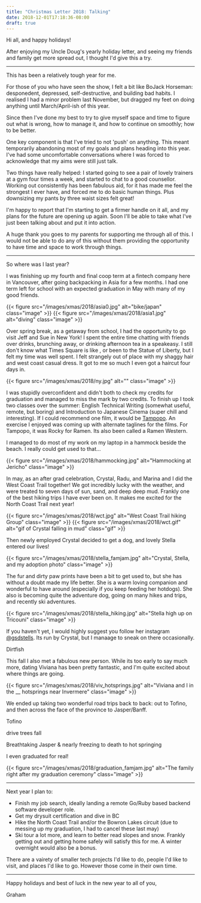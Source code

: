 ```yaml
---
title: "Christmas Letter 2018: Talking"
date: 2018-12-01T17:18:36-08:00
draft: true
---
```


Hi all, and happy holidays!

After enjoying my Uncle Doug's yearly holiday letter, and seeing my friends and family get more spread out, I thought I'd give this a try. 
____

This has been a relatively tough year for me.

For those of you who have seen the show, I felt a bit like BoJack Horseman: desponedent, depressed, self-destructive, and building bad habits. I realised I had a minor problem last November, but dragged my feet on doing anything until March/April-ish of this year.

Since then I've done my best to try to give myself space and time to figure out what is wrong, how to manage it, and how to continue on smoothly; how to be better. 

One key component is that I've tried to not 'push' on anything. This meant temporarily abandoning most of my goals and plans heading into this year. I've had some uncomfortable conversations where I was forced to acknowledge that my aims were still just talk.

Two things have really helped: I started going to see a pair of lovely trainers at a gym four times a week, and started to chat to a good counsellor. Working out consistently has been fabulous aid, for it has made me feel the strongest I ever have, and forced me to do basic human things. Plus downsizing my pants by three waist sizes felt great!

I'm happy to report that I'm starting to get a firmer handle on it all, and my plans for the future are opening up again. Soon I'll be able to take what I've just been talking about and put it into action. 

A huge thank you goes to my parents for supporting me through all of this. I would not be able to do any of this without them providing the opportunity to have time and space to work through things.

___

So where was I last year?

I was finishing up my fourth and final coop term at a fintech company here in Vancouver, after going backpacking in Asia for a few months. I had one term left for school with an expected graduation in May with many of my good friends.

{{< figure src="/images/xmas/2018/asia0.jpg" alt="bike/japan" class="image" >}}
{{< figure src="/images/xmas/2018/asia1.jpg" alt="diving" class="image" >}}

Over spring break, as a getaway from school, I had the opportunity to go visit Jeff and Sue in New York! I spent the entire time chatting with friends over drinks, brunching away, or drinking afternoon tea in a speakeasy. I still don't know what Times Square is like , or been to the Statue of Liberty, but I felt my time was well spent. I felt strangely out of place with my shaggy hair and west coast casual dress. It got to me so much I even got a haircut four days in.

{{< figure src="/images/xmas/2018/ny.jpg" alt="" class="image" >}}

I was stupidly overconfident and didn't both to check my credits for graduation and managed to miss the mark by two credits. To finish up I took two classes over the summer: English Technical Writing (somewhat useful, remote, but boring) and Introduction to Japanese Cinema (super chill and interesting). If I could recommend one film, it would be [Tampopo](https://imdb.com). An exercise I enjoyed was coming up with alternate taglines for the films. For Tampopo, it was Rocky for Ramen. Its also been called a Ramen Western.

I managed to do most of my work on my laptop in a hammock beside the beach. I really could get used to that...

{{< figure src="/images/xmas/2018/hammocking.jpg" alt="Hammocking at Jericho" class="image" >}}

In may, as an after grad celebration, Crystal, Radu, and Marina and I did the West Coast Trail together! We got incredibly lucky with the weather, and were treated to seven days of sun, sand, and deep deep mud. Frankly one of the best hiking trips I have ever been on. It makes me excited for the North Coast Trail next year!

{{< figure src="/images/xmas/2018/wct.jpg" alt="West Coast Trail hiking Group" class="image" >}}
{{< figure src="/images/xmas/2018/wct.gif" alt="gif of Crystal falling in mud" class="gif" >}}

Then newly employed Crystal decided to get a dog, and lovely Stella entered our lives!

{{< figure src="/images/xmas/2018/stella_famjam.jpg" alt="Crystal, Stella, and my adoption photo" class="image" >}}

The fur and dirty paw prints have been a bit to get used to, but she has without a doubt made my life better. She is a warm loving companion and wonderful to have around (especially if you keep feeding her hotdogs). She also is becoming quite the adventure dog, going on many hikes and trips, and recently ski adventures.

{{< figure src="/images/xmas/2018/stella_hiking.jpg" alt="Stella high up on Tricouni" class="image" >}}

If you haven't yet, I would highly suggest you follow her instagram [@gsdstells](https://instagram.com/gsdstells). Its run by Crystal, but I manaage to sneak on there occasionally.

Dirtfish


This fall I also met a fabulous new person. While its too early to say much more, dating Viviana has been pretty fantastic, and I'm quite excited about where things are going. 

{{< figure src="/images/xmas/2018/viv_hotsprings.jpg" alt="Viviana and I in the __ hotsprings near Invermere" class="image" >}}

We ended up taking two wonderful road trips back to back: out to Tofino, and then across the face of the province to Jasper/Banff.

Tofino

drive trees fall

Breathtaking Jasper & nearly freezing to death to hot springing

I even graduated for real! 

{{< figure src="/images/xmas/2018/graduation_famjam.jpg" alt="The family right after my graduation ceremony" class="image" >}}

____

Next year I plan to:

* Finish my job search, ideally landing a remote Go/Ruby based backend software developer role.
* Get my drysuit certification and dive in BC
* Hike the North Coast Trail and/or the Bowron Lakes circuit (due to messing up my graduation, I had to cancel these last may)
* Ski tour a lot more, and learn to better read slopes and snow. Frankly getting out and getting home safely will satisfy this for me. A winter overnight would also be a bonus.

There are a vairety of smaller tech projects I'd like to do, people I'd like to visit, and places I'd like to go. However those come in their own time.

____

Happy holidays and best of luck in the new year to all of you,

Graham
